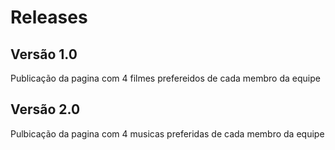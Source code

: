# Releases 

## Versão 1.0

Publicação da pagina com 4 filmes prefereidos de cada membro da equipe

## Versão 2.0

Pulbicação da pagina com 4 musicas preferidas de cada membro da equipe
